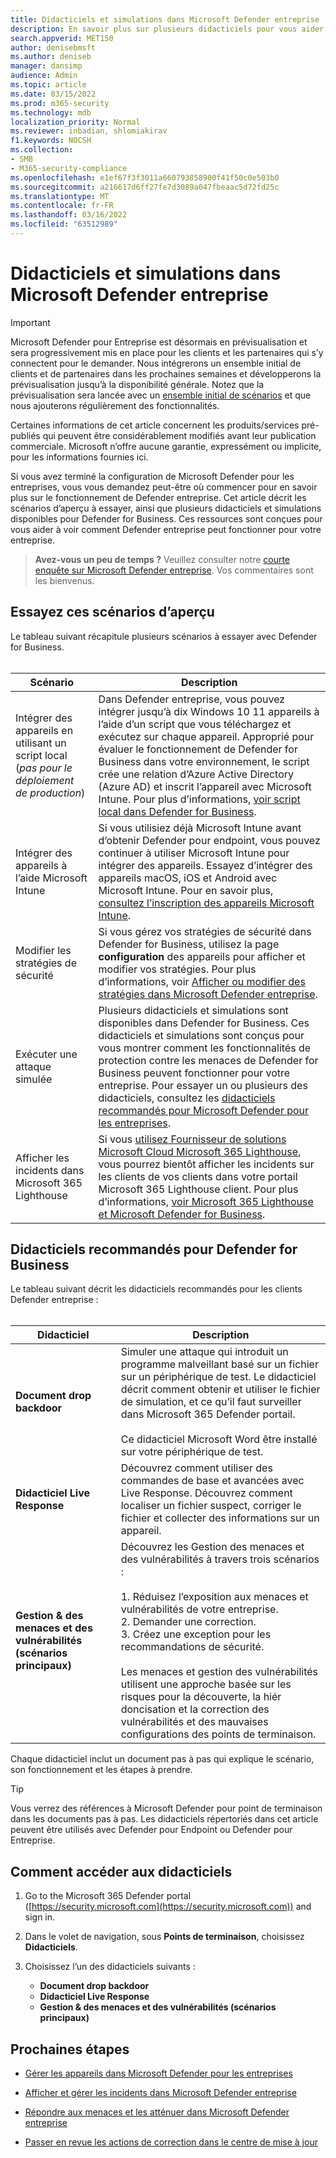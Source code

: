 ```yaml
---
title: Didacticiels et simulations dans Microsoft Defender entreprise
description: En savoir plus sur plusieurs didacticiels pour vous aider à commencer à utiliser Defender pour Les entreprises
search.appverid: MET150
author: denisebmsft
ms.author: deniseb
manager: dansimp
audience: Admin
ms.topic: article
ms.date: 03/15/2022
ms.prod: m365-security
ms.technology: mdb
localization_priority: Normal
ms.reviewer: inbadian, shlomiakirav
f1.keywords: NOCSH
ms.collection:
- SMB
- M365-security-compliance
ms.openlocfilehash: e1ef67f3f3011a660793858900f41f50c0e503b0
ms.sourcegitcommit: a216617d6ff27fe7d3089a047fbeaac5d72fd25c
ms.translationtype: MT
ms.contentlocale: fr-FR
ms.lasthandoff: 03/16/2022
ms.locfileid: "63512989"
---
```

# <a name="tutorials-and-simulations-in-microsoft-defender-for-business"></a>Didacticiels et simulations dans Microsoft Defender entreprise

> [!IMPORTANT]
> Microsoft Defender pour Entreprise est désormais en prévisualisation et sera progressivement mis en place pour les clients [](https://aka.ms/mdb-preview) et les partenaires qui s’y connectent pour le demander. Nous intégrerons un ensemble initial de clients et de partenaires dans les prochaines semaines et développerons la prévisualisation jusqu’à la disponibilité générale. Notez que la prévisualisation sera lancée avec un [ensemble initial de scénarios](#try-these-preview-scenarios) et que nous ajouterons régulièrement des fonctionnalités.
> 
> Certaines informations de cet article concernent les produits/services pré-publiés qui peuvent être considérablement modifiés avant leur publication commerciale. Microsoft n’offre aucune garantie, expressément ou implicite, pour les informations fournies ici. 

Si vous avez terminé la configuration de Microsoft Defender pour les entreprises, vous vous demandez peut-être où commencer pour en savoir plus sur le fonctionnement de Defender entreprise. Cet article décrit les scénarios d’aperçu à essayer, ainsi que plusieurs didacticiels et simulations disponibles pour Defender for Business. Ces ressources sont conçues pour vous aider à voir comment Defender entreprise peut fonctionner pour votre entreprise.

>
> **Avez-vous un peu de temps ?**
> Veuillez consulter notre <a href="https://microsoft.qualtrics.com/jfe/form/SV_0JPjTPHGEWTQr4y" target="_blank">courte enquête sur Microsoft Defender entreprise</a>. Vos commentaires sont les bienvenus.
>

## <a name="try-these-preview-scenarios"></a>Essayez ces scénarios d’aperçu

Le tableau suivant récapitule plusieurs scénarios à essayer avec Defender for Business. 
<br/><br/>


| Scénario  | Description  |
|---------|---------|
| Intégrer des appareils en utilisant un script local <br/>(*pas pour le déploiement de production*)     | Dans Defender entreprise, vous pouvez intégrer jusqu’à dix Windows 10 11 appareils à l’aide d’un script que vous téléchargez et exécutez sur chaque appareil. Approprié pour évaluer le fonctionnement de Defender for Business dans votre environnement, le script crée une relation d’Azure Active Directory (Azure AD) et inscrit l’appareil avec Microsoft Intune. Pour plus d’informations, [voir script local dans Defender for Business](mdb-onboard-devices.md#local-script-in-defender-for-business).         |
| Intégrer des appareils à l’aide Microsoft Intune     | Si vous utilisiez déjà Microsoft Intune avant d’obtenir Defender pour endpoint, vous pouvez continuer à utiliser Microsoft Intune pour intégrer des appareils. Essayez d’intégrer des appareils macOS, iOS et Android avec Microsoft Intune. Pour en savoir plus, [consultez l’inscription des appareils Microsoft Intune](/mem/intune/enrollment/device-enrollment).        |
| Modifier les stratégies de sécurité     | Si vous gérez vos stratégies de sécurité dans Defender for Business, utilisez la page **configuration** des appareils pour afficher et modifier vos stratégies. Pour plus d’informations, voir [Afficher ou modifier des stratégies dans Microsoft Defender entreprise](mdb-view-edit-policies.md).        |
| Exécuter une attaque simulée   | Plusieurs didacticiels et simulations sont disponibles dans Defender for Business. Ces didacticiels et simulations sont conçus pour vous montrer comment les fonctionnalités de protection contre les menaces de Defender for Business peuvent fonctionner pour votre entreprise. Pour essayer un ou plusieurs des didacticiels, consultez les [didacticiels recommandés pour Microsoft Defender pour les entreprises](#recommended-tutorials-for-defender-for-business).         |
| Afficher les incidents dans Microsoft 365 Lighthouse     | Si vous [utilisez Fournisseur de solutions Microsoft Cloud Microsoft 365 Lighthouse](/partner-center/enrolling-in-the-csp-program), vous pourrez bientôt afficher les incidents sur les clients de vos clients dans votre portail Microsoft 365 Lighthouse client. Pour plus d’informations, [voir Microsoft 365 Lighthouse et Microsoft Defender for Business](mdb-lighthouse-integration.md).       |


## <a name="recommended-tutorials-for-defender-for-business"></a>Didacticiels recommandés pour Defender for Business

Le tableau suivant décrit les didacticiels recommandés pour les clients Defender entreprise :
<br/><br/>


| Didacticiel  | Description  |
|---------|---------|
| **Document drop backdoor**     | Simuler une attaque qui introduit un programme malveillant basé sur un fichier sur un périphérique de test. Le didacticiel décrit comment obtenir et utiliser le fichier de simulation, et ce qu’il faut surveiller dans Microsoft 365 Defender portail. <br/><br/>Ce didacticiel Microsoft Word être installé sur votre périphérique de test.   |
| **Didacticiel Live Response**     | Découvrez comment utiliser des commandes de base et avancées avec Live Response. Découvrez comment localiser un fichier suspect, corriger le fichier et collecter des informations sur un appareil.   |
| **Gestion & des menaces et des vulnérabilités (scénarios principaux)**     | Découvrez les Gestion des menaces et des vulnérabilités à travers trois scénarios : <br/><br/>1. Réduisez l’exposition aux menaces et vulnérabilités de votre entreprise. <br/>2. Demander une correction. <br/>3. Créez une exception pour les recommandations de sécurité. <br/><br/> Les menaces et gestion des vulnérabilités utilisent une approche basée sur les risques pour la découverte, la hiér doncisation et la correction des vulnérabilités et des mauvaises configurations des points de terminaison.      |

Chaque didacticiel inclut un document pas à pas qui explique le scénario, son fonctionnement et les étapes à prendre.

> [!TIP]
> Vous verrez des références à Microsoft Defender pour point de terminaison dans les documents pas à pas. Les didacticiels répertoriés dans cet article peuvent être utilisés avec Defender pour Endpoint ou Defender pour Entreprise.

## <a name="how-to-access-the-tutorials"></a>Comment accéder aux didacticiels

1. Go to the Microsoft 365 Defender portal ([https://security.microsoft.com](https://security.microsoft.com)) and sign in.

2. Dans le volet de navigation, sous **Points de terminaison**, choisissez **Didacticiels**.

3. Choisissez l’un des didacticiels suivants :

   - **Document drop backdoor**
   - **Didacticiel Live Response**
   - **Gestion & des menaces et des vulnérabilités (scénarios principaux)**

## <a name="next-steps"></a>Prochaines étapes

- [Gérer les appareils dans Microsoft Defender pour les entreprises](mdb-manage-devices.md)

- [Afficher et gérer les incidents dans Microsoft Defender entreprise](mdb-view-manage-incidents.md)

- [Répondre aux menaces et les atténuer dans Microsoft Defender entreprise](mdb-respond-mitigate-threats.md)

- [Passer en revue les actions de correction dans le centre de mise à jour](mdb-review-remediation-actions.md)
